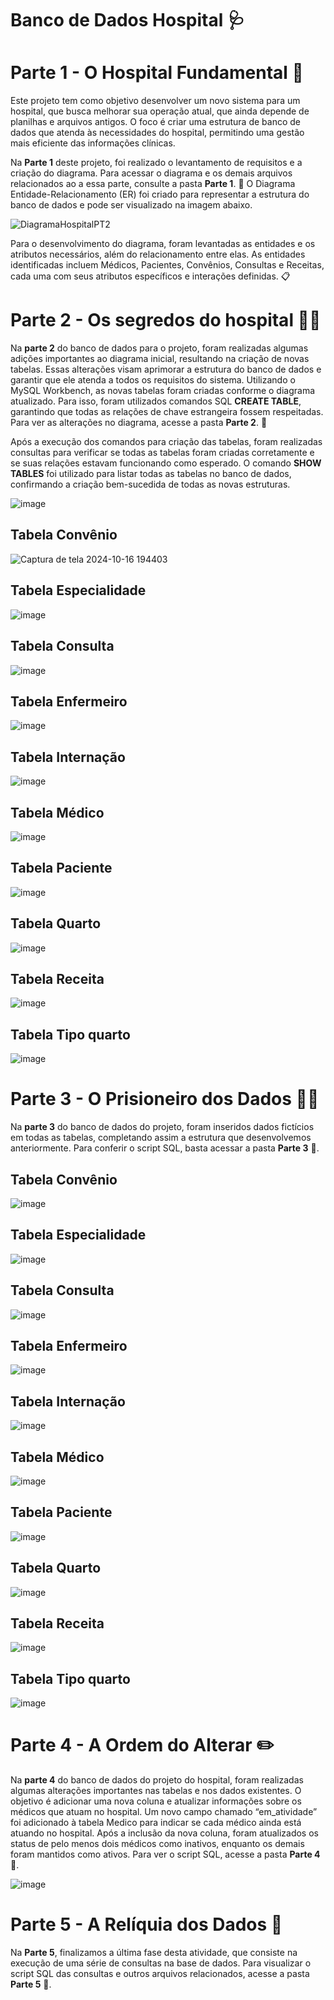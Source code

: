 # Banco de Dados Hospital 🩺

# Parte 1 - O Hospital Fundamental 💊

Este projeto tem como objetivo desenvolver um novo sistema para um hospital, que busca melhorar sua operação atual, que ainda depende de planilhas e arquivos antigos. O foco é criar uma estrutura de banco de dados que atenda às necessidades do hospital, permitindo uma gestão mais eficiente das informações clínicas. 

Na **Parte 1** deste projeto, foi realizado o levantamento de requisitos e a criação do diagrama. Para acessar o diagrama e os demais arquivos relacionados ao a essa parte, consulte a pasta **Parte 1**. 📁 O Diagrama Entidade-Relacionamento (ER) foi criado para representar a estrutura do banco de dados e pode ser visualizado na imagem abaixo.

![DiagramaHospitalPT2](https://github.com/user-attachments/assets/f2fd737e-a8be-40aa-83f3-325f3a8d6bbd)

Para o desenvolvimento do diagrama, foram levantadas as entidades e os atributos necessários, além do relacionamento entre elas. As entidades identificadas incluem Médicos, Pacientes, Convênios, Consultas e Receitas, cada uma com seus atributos específicos e interações definidas. 📋

# Parte 2 - Os segredos do hospital 🕵️‍♂️

Na **parte 2** do banco de dados para o projeto, foram realizadas algumas adições importantes ao diagrama inicial, resultando na criação de novas tabelas. Essas alterações visam aprimorar a estrutura do banco de dados e garantir que ele atenda a todos os requisitos do sistema. Utilizando o MySQL Workbench, as novas tabelas foram criadas conforme o diagrama atualizado. Para isso, foram utilizados comandos SQL **CREATE TABLE**, garantindo que todas as relações de chave estrangeira fossem respeitadas. Para ver as alterações no diagrama, acesse a pasta **Parte 2**. 📁

Após a execução dos comandos para criação das tabelas, foram realizadas consultas para verificar se todas as tabelas foram criadas corretamente e se suas relações estavam funcionando como esperado. O comando **SHOW TABLES** foi utilizado para listar todas as tabelas no banco de dados, confirmando a criação bem-sucedida de todas as novas estruturas.

![image](https://github.com/user-attachments/assets/f5733a39-ab29-4f4c-aa9b-ca6c6008c5d2)


## Tabela Convênio 
![Captura de tela 2024-10-16 194403](https://github.com/user-attachments/assets/28505aff-00ad-48a1-85ce-956abc96035b)

## Tabela Especialidade
![image](https://github.com/user-attachments/assets/91ff7115-70b7-4194-a19f-7a8800d0a0f0)

## Tabela Consulta
![image](https://github.com/user-attachments/assets/1efa0522-38a8-4625-a23b-448e53ec146f)

## Tabela Enfermeiro
![image](https://github.com/user-attachments/assets/ef7afa42-21b4-4dfa-8b4f-24cb5fc58812)

## Tabela Internação
![image](https://github.com/user-attachments/assets/c673b79a-623f-42ac-b6d4-2120747a1e1a)

## Tabela Médico
![image](https://github.com/user-attachments/assets/6621af6d-2e44-4fa6-8b81-babf1ff54a26)

## Tabela Paciente
![image](https://github.com/user-attachments/assets/f19953b5-1f00-4736-9b1e-ece8338d3734)

## Tabela Quarto
![image](https://github.com/user-attachments/assets/5255aa90-5c0a-406e-be3c-dea13eecd119)

## Tabela Receita
![image](https://github.com/user-attachments/assets/bf00b352-c99d-42e6-b8ae-1aa425bba3f7)

## Tabela Tipo quarto
![image](https://github.com/user-attachments/assets/8ca56496-71c7-4830-a3c0-9f990a118500)

# Parte 3 - O Prisioneiro dos Dados 👮‍♂️

Na **parte 3** do banco de dados do projeto, foram inseridos dados fictícios em todas as tabelas, completando assim a estrutura que desenvolvemos anteriormente. Para conferir o script SQL, basta acessar a pasta **Parte 3** 📁. 

## Tabela Convênio 
![image](https://github.com/user-attachments/assets/0aedcfe7-46a7-43fc-a672-e08702893d79)

## Tabela Especialidade
![image](https://github.com/user-attachments/assets/28a4e6d3-7ef5-440a-bc4a-295edecb8dcc)

## Tabela Consulta
![image](https://github.com/user-attachments/assets/aa0fe4fa-14e0-4d10-aeed-213d67a29fcb)


## Tabela Enfermeiro
![image](https://github.com/user-attachments/assets/6f915d68-7c43-4948-bc6d-b218cf2e1950)

## Tabela Internação
![image](https://github.com/user-attachments/assets/83a0f7ed-e661-4d84-8da9-83b70a46a8f7)


## Tabela Médico
![image](https://github.com/user-attachments/assets/d2358cff-6ed7-4f13-80e8-16d8ccf3ca4e)

## Tabela Paciente
![image](https://github.com/user-attachments/assets/2dc0cde4-0759-44b8-a630-67fac0978402)

## Tabela Quarto
![image](https://github.com/user-attachments/assets/336b9993-511c-4b9c-bdf8-7b32f086ca38)


## Tabela Receita
![image](https://github.com/user-attachments/assets/2ca37a12-6fec-4ace-8f11-cb08df14e0ad)


## Tabela Tipo quarto
![image](https://github.com/user-attachments/assets/aac7ec07-175b-49c2-9923-ac220ebf0155)

# Parte 4 - A Ordem do Alterar ✏️
Na **parte 4** do banco de dados do projeto do hospital, foram realizadas algumas alterações importantes nas tabelas e nos dados existentes. O objetivo é adicionar uma nova coluna e atualizar informações sobre os médicos que atuam no hospital. Um novo campo chamado “em_atividade” foi adicionado à tabela Medico para indicar se cada médico ainda está atuando no hospital. Após a inclusão da nova coluna, foram atualizados os status de pelo menos dois médicos como inativos, enquanto os demais foram mantidos como ativos. Para ver o script SQL, acesse a pasta **Parte 4** 📁.

![image](https://github.com/user-attachments/assets/529b91ff-31f4-4cab-9624-08fb1bf91991)

# Parte 5 - A Relíquia dos Dados 🏺

Na **Parte 5**, finalizamos a última fase desta atividade, que consiste na execução de uma série de consultas na base de dados. Para visualizar o script SQL das consultas e outros arquivos relacionados, acesse a pasta **Parte 5** 📁.
